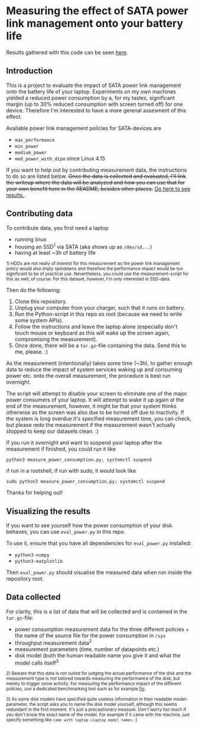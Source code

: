 # Measuring the effect of SATA power link management onto your battery life

Results gathered with this code can be seen [here](https://insanity.industries/post/sata-power-consumption/).

## Introduction

This is a project to evaluate the impact of SATA power link management onto the battery life of your laptop.
Experiments on my own machines yielded a reduced power consumption by a, for my tastes, significant margin (up to 30% reduced consumption with screen turned off) for one device.
Therefore I'm interested to have a more gerenal assesment of this effect.

Available power link management policies for SATA-devices are

  * `max_performance`
  * `min_power`
  * `medium_power`
  * `med_power_with_dipm` since Linux 4.15

If you want to help out by contributing measurement data, the instructions to do so are listed below.
<strike>Once the data is collected and evaluated, I'll link the writeup where the data will be analyzed and how you can use that for your own benefit here in the README, besides other places.</strike> [Go here to see results.](https://insanity.industries/post/sata-power-consumption/).


## Contributing data

To contribute data, you first need a laptop

  * running linux
  * housing an SSD<sup>1</sup> via SATA (aka shows up as `/dev/sd...`)
  * having at least ~3h of battery life

<sup>1) HDDs are not really of interest for this measurement as the power link management policy would also imply spindowns and therefore the performance impact would be too significant to be of practical use. Nevertheless, you could use the measurement-script for this as well, of course. For this dataset, however, I'm only interested in SSD-data.</sup>

Then do the following:

  1. Clone this repository.
  2. Unplug your computer from your charger, such that it runs on battery.
  3. Run the Python-script in this repo *as root* (because we need to write some system APIs).
  4. Follow the instructions and leave the laptop alone (especially don't touch mouse or keyboard as this will wake up the screen again, compromising the measurement).
  5. Once done, there will be a `tar.gz`-file containing the data. Send this to me, please. :)

As the measurement (intentionally) takes some time (~3h), to gather enough data to reduce the impact of system services waking up and consuming power etc. onto the overall measurement, the procedure is best run overnight.

The script will attempt to disable your screen to eliminate one of the major power consumers of your laptop.
It will attempt to wake it up again at the end of the measurement, however, it might be that your system thinks otherwise as the screen was also due to be turned off due to inactivity.
If the system is long overdue it's specified measurement time, you can check, but please redo the measurement if the measurement wasn't actually stopped to keep our datasets clean. :)

If you run it overnight and want to suspend your laptop after the measurement if finished, you could run it like

    python3 measure_power_consumption.py; systemctl suspend

if run in a rootshell, if run with sudo, it would look like

    sudo python3 measure_power_consumption.py; systemctl suspend

Thanks for helping out!

## Visualizing the results

If you want to see yourself how the power consumption of your disk behaves, you can use `eval_power.py` in this repo.

To use it, ensure that you have all dependencies for `eval_power.py` installed:

  * `python3-numpy`
  * `python3-matplotlib`

Then `eval_power.py` should visualise the measured data when run inside the repository root.

## Data collected

For clarity, this is a list of data that will be collected and is contained in the `tar.gz`-file:

  * power consumption measurement data for the three different policies + the name of the source file for the power consumption in `/sys`
  * throughput measurement data<sup>2</sup>
  * measurement parameters (time, number of datapoints etc.)
  * disk model (both the human readable name you give it and what the model calls itself<sup>3</sup>


<sup>2) Beware that this data is *not* suited for judging the actual performance of the disk and the measurement type is *not* tailored towards measuring the performance of the disk, but merely to trigger some activity. For measuring the performance impact of the different policies, use a dedicated benchmarking tool such as for example [fio](https://github.com/axboe/fio).</sup>

<sup>3) As some disk models have specified quite useless information in their readable model-parameter, the script asks you to name the disk model yourself, although this seems redundant in the first moment. It's just a precautionary measure. Don't worry too much if you don't know the exact name of the model. For example if it came with the machine, just specify something like `came with laptop <laptop model name>`. :)</sup>
